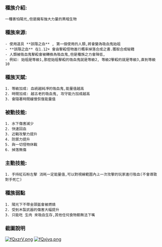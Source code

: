 ### 種族介紹:
```
一種害怕陽光,但是擁有強大力量的黑暗生物
```

### 種族來源:
```
- 使用道具 **該隱之血** , 第一個使用的人類,將會變為吸血鬼始祖
- **該隱之血** 在1.12+ 會由擊殺怪物進行概率掉落合成之書.獲取合成秘籍
- 人類被吸血鬼擊殺會被轉換為吸血鬼,但是種族之力會降低,
- 例如: 始祖是等級1,那麽始祖擊殺的吸血鬼就是等級2, 等級2擊殺的就是等級3,直到等級10
```

### 種族天賦:
```
1. 等級加成: 血統越純凈的吸血鬼,能量值越高
2. 時間加成: 越古老的吸血鬼, 攻守能力加成越高
3. 會隨著時間緩慢恢復能量值
```

### 被動技能:
```
1. 水下傷害減少
2. 快速回血
3. 近戰攻擊力提升
4. 防禦力提升
5. 與一切怪物休戰
6. 掉落無傷
```

### 主動技能:
```
1. 手持紅石粉左擊 消耗一定能量值,可以對視線範圍內上一次攻擊的玩家進行吸血(不會導致對手死亡)
```

### 種族弱點
```
1. 陽光下不帶金頭盔會被燃燒
2. 受到木製武器的傷害大幅提升
3. 只能吃 生肉 來吸血生存,其他任何食物都無法下嘴
```

### 截圖說明
[![fQxzrV.png](https://z3.ax1x.com/2021/08/08/fQxzrV.png)](https://imgtu.com/i/fQxzrV)
[![fQxjvq.png](https://z3.ax1x.com/2021/08/08/fQxjvq.png)](https://imgtu.com/i/fQxjvq)
